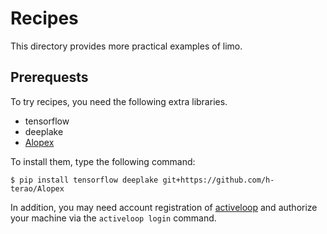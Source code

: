 # Recipes

This directory provides more practical examples of limo.

## Prerequests

To try recipes, you need the following extra libraries.

- tensorflow
- deeplake
- [Alopex](https://github.com/h-terao/Alopex)

To install them, type the following command:
```
$ pip install tensorflow deeplake git+https://github.com/h-terao/Alopex
```

In addition, you may need account registration of [activeloop](https://www.activeloop.ai/) and authorize your machine via the `activeloop login` command.
